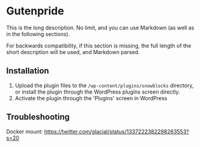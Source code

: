 # Gutenpride

This is the long description. No limit, and you can use Markdown (as well as in the following sections).

For backwards compatibility, if this section is missing, the full length of the short description will be used, and
Markdown parsed.

## Installation

1. Upload the plugin files to the `/wp-content/plugins/snowblocks` directory, or install the plugin through the WordPress plugins screen directly.
2. Activate the plugin through the 'Plugins' screen in WordPress


## Troubleshooting

Docker mount: https://twitter.com/glacial/status/1337222382298263553?s=20

